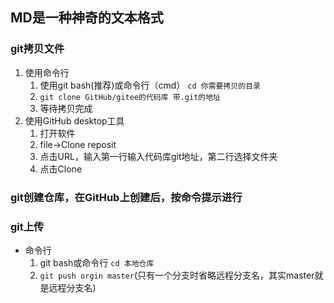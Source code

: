 ## MD是一种神奇的文本格式
### git拷贝文件
1. 使用命令行
    1. 使用git bash(推荐)或命令行（cmd） `cd 你需要拷贝的目录` 
    2. `git clone GitHub/gitee的代码库 带.git的地址`
    3. 等待拷贝完成
2. 使用GitHub desktop工具
    1. 打开软件
    2. file->Clone reposit
    3. 点击URL，输入第一行输入代码库git地址，第二行选择文件夹
    4. 点击Clone
### git创建仓库，在GitHub上创建后，按命令提示进行
### git上传
 - 命令行
   1. git bash或命令行 `cd 本地仓库`
   2. `git push orgin master`(只有一个分支时省略远程分支名，其实master就是远程分支名)